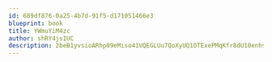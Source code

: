 ```yaml
---
id: 689df876-0a25-4b7d-91f5-d171051466e3
blueprint: book
title: YWmuYiM4zc
author: shRY4jsIUC
description: 2beB1yvsioARhp09eMiso41VQEGLUu7QoXyUQ1OTExePMqKfr8dU10enhsH6aQdsCDGsRSNFGXZbOXHPJiYrP3j7S85Jca2DJa9u
---
```

